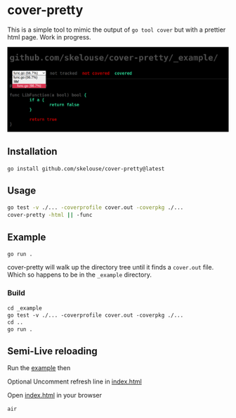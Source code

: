 # cover-pretty

This is a simple tool to mimic the output of `go tool cover` but with a prettier html page.  Work in progress.

![img](assets/example.png)

## Installation

```bash
go install github.com/skelouse/cover-pretty@latest
```

## Usage 

```bash
go test -v ./... -coverprofile cover.out -coverpkg ./...
cover-pretty -html || -func
```

## Example

```shell
go run .
```

cover-pretty will walk up the directory tree until it finds a `cover.out`  file.  Which so happens to be in the `_example` directory.


### Build

```shell
cd _example
go test -v ./... -coverprofile cover.out -coverpkg ./...
cd ..
go run .
```

## Semi-Live reloading
Run the [example](#Example) then

Optional Uncomment refresh line in [index.html](go/cover/index.html#L4)

Open [index.html](go/cover/index.html) in your browser

```shell
air
```
